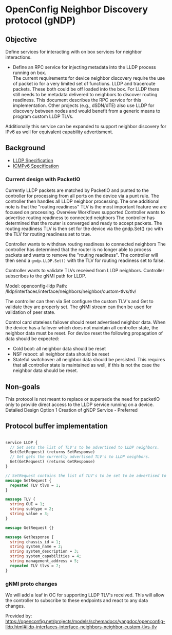 # OpenConfig Neighbor Discovery protocol (gNDP)

## Objective

Define services for interacting with on box services for neighbor interactions.

* Define an RPC service for injecting metadata into the LLDP process running on box.  
The current requirements for device neighbor discovery require the use of packet io for a very limited set of functions. LLDP and traceroute packets. These both could be off loaded into the box. For LLDP there still needs to be metadata delivered to neighbors to discover routing readiness.  This document describes the RPC service for this implementation. Other projects (e.g., dSDN/dTE) also use LLDP for discovery between nodes and would benefit from a generic means to program custom LLDP TLVs.

Additionally this service can be expanded to support neighbor discovery for IPv6 as well for equivalent capability advertisment.

## Background

* [LLDP Specification](https://en.wikipedia.org/wiki/Neighbor_Discovery_Protocol)
* [ICMPv6 Specification](https://en.wikipedia.org/wiki/ICMPv6)

### Current design with PacketIO

Currently LLDP packets are matched by PacketIO and punted to the controller for processing from all ports on the device via a punt rule.  The controller then handles all LLDP neighbor processing. The one additional note is that the "routing readiness" TLV is the most important feature we are focused on processing.
Overview
Workflows supported
Controller wants to advertise routing readiness to connected neighbors
The controller has determined that the router is converged and ready to accept packets.  The routing readiness TLV is then set for the device via the gndp.Set() rpc with the TLV for routing readiness set to true.  

Controller wants to withdraw routing readiness to connected neighbors
The controller has determined that the router is no longer able to process packets and wants to remove the "routing readiness".  The controller will then send a `gndp.LLDP.Set()` with the TLV for routing readiness set to false.  

Controller wants to validate TLVs received from LLDP neighbors.
Controller subscribes to the gNMI path for LLDP.

Model: openconfig-lldp
Path: /lldp/interfaces/interface/neighbors/neighbor/custom-tlvs/tlv/

The controller can then via Set configure the custom TLV's and Get to validate they are properly set. The gNMI stream can then be used for validation of peer state.

Control card stateless failover should reset advertised neighbor data.
When the device has a failover which does not maintain all controller state, the neighbor data must be reset.  For device reset the following propagation of data should be expected:

* Cold boot: all neighbor data should be reset
* NSF reboot: all neighbor data should be reset
* Stateful switchover: all neighbor data should be persisted. This requires that all controller state is maintained as well, if this is not the case the
  neighbor data should be reset.

## Non-goals

This protocol is not meant to replace or supersede the need for packetIO only to provide direct access to the LLDP service running on a device.
Detailed Design
Option 1 Creation of gNDP Service - Preferred

## Protocol buffer implementation

```proto

service LLDP {
  // Set sets the list of TLV's to be advertised to LLDP neighbors.
  Set(SetRequest) (returns SetResponse)
  // Get gets the currently advertised TLV's to LLDP neighbors.
  Get(GetRequest) (returns GetResponse)
}

// SetRequest contains the list of TLV's to be set to be advertised to LLDP neighbors.  Every call to set is a replace operation for the set of TLV's to be advertised to neighbors.
message SetRequest {
  repeated TLV tlvs = 1;
}

message TLV {
  string OUI = 1;
  string subtype = 2;
  string value = 3;
}

message GetRequest {}

message GetResponse {
  string chassis_id = 1;
  string system_name = 2;
  string system_description = 3;
  string system_capabilities = 4;
  string management_address = 5;
  repeated TLV tlvs = 7;
}

```

### gNMI proto changes

We will add a leaf in OC for supporting LLDP TLV's received. This will allow the controller to subscribe to these endpoints and react to any data changes.

Provided by:
<https://openconfig.net/projects/models/schemadocs/yangdoc/openconfig-lldp.html#lldp-interfaces-interface-neighbors-neighbor-custom-tlvs-tlv>
